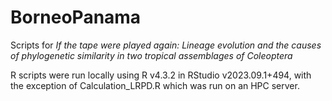 # BorneoPanama
Scripts for *If the tape were played again: Lineage evolution and the causes of phylogenetic similarity in two tropical assemblages of Coleoptera*

R scripts were run locally using R v4.3.2 in RStudio v2023.09.1+494, with the exception of Calculation_LRPD.R which was run on an HPC server.

